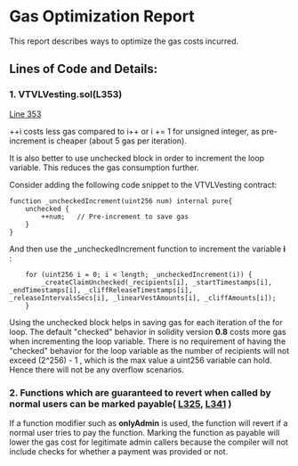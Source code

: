 # Gas Optimization Report

This report describes ways to optimize the gas costs incurred.

## Lines of Code and Details:

### 1.  VTVLVesting.sol(L353)

[Line 353](https://github.com/code-423n4/2022-09-vtvl/blob/f68b7f3e61dad0d873b5b5a1e8126b839afeab5f/contracts/VTVLVesting.sol#L353)

++i costs less gas compared to i++ or i += 1 for unsigned integer, as pre-increment is cheaper (about 5 gas per iteration).

It is also better to use unchecked block in order to increment the loop variable. This reduces the gas consumption further.

Consider adding the following code snippet to the VTVLVesting contract:

    function _uncheckedIncrement(uint256 num) internal pure{
        unchecked {
            ++num;   // Pre-increment to save gas
        }
    }

And then use the _uncheckedIncrement function to increment the variable **i** :

        for (uint256 i = 0; i < length; _uncheckedIncrement(i)) {
            _createClaimUnchecked(_recipients[i], _startTimestamps[i], _endTimestamps[i], _cliffReleaseTimestamps[i], _releaseIntervalsSecs[i], _linearVestAmounts[i], _cliffAmounts[i]);
        }

Using the unchecked block helps in saving gas for each iteration of the for loop. The default "checked" behavior in solidity version **0.8** costs more gas when incrementing the loop variable. There is no requirement of having the "checked" behavior for the loop variable as the number of recipients will not exceed (2^256) - 1  , which is the max value a uint256 variable can hold. Hence there will not be any overflow scenarios.

### 2.  Functions which are guaranteed to revert when called by normal users can be marked payable( [L325](https://github.com/code-423n4/2022-09-vtvl/blob/f68b7f3e61dad0d873b5b5a1e8126b839afeab5f/contracts/VTVLVesting.sol#L325), [L341](https://github.com/code-423n4/2022-09-vtvl/blob/f68b7f3e61dad0d873b5b5a1e8126b839afeab5f/contracts/VTVLVesting.sol#L341) )

If a function modifier such as **onlyAdmin** is used, the function will revert if a normal user tries to pay the function. Marking the function as payable will lower the gas cost for legitimate admin callers because the compiler will not include checks for whether a payment was provided or not.
